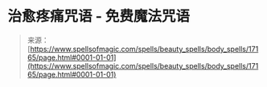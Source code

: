 <!--yml

category: 未分类

date: 2024-06-12 18:58:05

-->

# 治愈疼痛咒语 - 免费魔法咒语

> 来源：[https://www.spellsofmagic.com/spells/beauty_spells/body_spells/17165/page.html#0001-01-01](https://www.spellsofmagic.com/spells/beauty_spells/body_spells/17165/page.html#0001-01-01)
